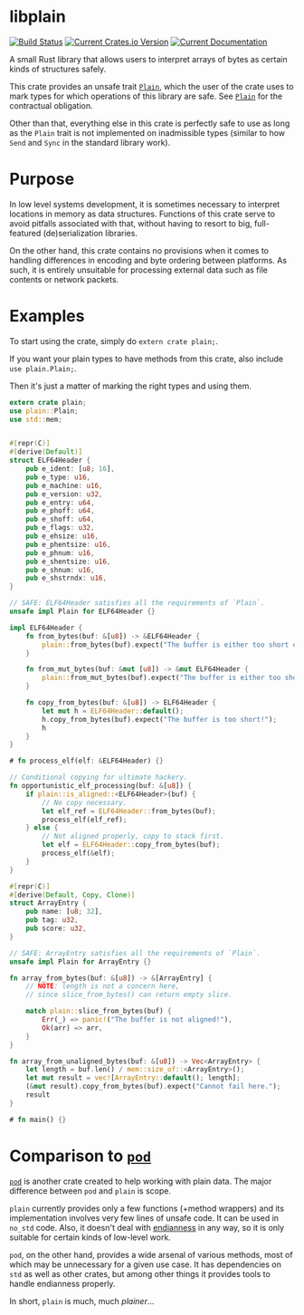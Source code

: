 # libplain

[![Build Status](https://travis-ci.org/randomites/plain.svg?branch=master)](https://travis-ci.org/randomites/plain)
[![Current Crates.io Version](https://img.shields.io/crates/v/plain.svg)](https://crates.io/crates/plain)
[![Current Documentation](https://docs.rs/plain/badge.svg)](https://docs.rs/plain)

A small Rust library that allows users to interpret arrays of bytes
as certain kinds of structures safely.

This crate provides an unsafe trait [`Plain`](https://docs.rs/plain/0.2.0/plain/trait.Plain.html), which the user
of the crate uses to mark types for which operations of this library are safe.
See [`Plain`](https://docs.rs/plain/0.2.0/plain/trait.Plain.html) for the contractual obligation.

Other than that, everything else in this crate is perfectly safe to use as long
as the `Plain` trait is not implemented on inadmissible types (similar to how
`Send` and `Sync` in the standard library work).

# Purpose

In low level systems development, it is sometimes necessary to
interpret locations in memory as data structures. Functions of
this crate serve to avoid pitfalls associated with that, without
having to resort to big, full-featured (de)serialization libraries.

On the other hand, this crate contains no provisions when it comes
to handling differences in encoding and byte ordering between
platforms. As such, it is entirely unsuitable for processing
external data such as file contents or network packets.

# Examples

To start using the crate, simply do `extern crate plain;`.

If you want your plain types to have methods from this crate, also include `use plain.Plain;`.

Then it's just a matter of marking the right types and using them.

```rust
extern crate plain;
use plain::Plain;
use std::mem;


#[repr(C)]
#[derive(Default)]
struct ELF64Header {
    pub e_ident: [u8; 16],
    pub e_type: u16,
    pub e_machine: u16,
    pub e_version: u32,
    pub e_entry: u64,
    pub e_phoff: u64,
    pub e_shoff: u64,
    pub e_flags: u32,
    pub e_ehsize: u16,
    pub e_phentsize: u16,
    pub e_phnum: u16,
    pub e_shentsize: u16,
    pub e_shnum: u16,
    pub e_shstrndx: u16,
}

// SAFE: ELF64Header satisfies all the requirements of `Plain`.
unsafe impl Plain for ELF64Header {}

impl ELF64Header {
    fn from_bytes(buf: &[u8]) -> &ELF64Header {
        plain::from_bytes(buf).expect("The buffer is either too short or not aligned!")
    }

    fn from_mut_bytes(buf: &mut [u8]) -> &mut ELF64Header {
        plain::from_mut_bytes(buf).expect("The buffer is either too short or not aligned!")
    }

    fn copy_from_bytes(buf: &[u8]) -> ELF64Header {
        let mut h = ELF64Header::default();
        h.copy_from_bytes(buf).expect("The buffer is too short!");
        h
    }
}

# fn process_elf(elf: &ELF64Header) {}

// Conditional copying for ultimate hackery.
fn opportunistic_elf_processing(buf: &[u8]) {
    if plain::is_aligned::<ELF64Header>(buf) {
        // No copy necessary.
        let elf_ref = ELF64Header::from_bytes(buf);
        process_elf(elf_ref);
    } else {
        // Not aligned properly, copy to stack first.
        let elf = ELF64Header::copy_from_bytes(buf);
        process_elf(&elf);
    }
}

#[repr(C)]
#[derive(Default, Copy, Clone)]
struct ArrayEntry {
    pub name: [u8; 32],
    pub tag: u32,
    pub score: u32,
}

// SAFE: ArrayEntry satisfies all the requirements of `Plain`.
unsafe impl Plain for ArrayEntry {}

fn array_from_bytes(buf: &[u8]) -> &[ArrayEntry] {
    // NOTE: length is not a concern here,
    // since slice_from_bytes() can return empty slice.

    match plain::slice_from_bytes(buf) {
        Err(_) => panic!("The buffer is not aligned!"),
        Ok(arr) => arr,
    }
}

fn array_from_unaligned_bytes(buf: &[u8]) -> Vec<ArrayEntry> {
    let length = buf.len() / mem::size_of::<ArrayEntry>();
    let mut result = vec![ArrayEntry::default(); length];
    (&mut result).copy_from_bytes(buf).expect("Cannot fail here.");
    result
}

# fn main() {}
```

# Comparison to [`pod`](https://crates.io/crates/pod)

[`pod`](https://crates.io/crates/pod) is another crate created to help working with plain data.
The major difference between `pod` and `plain` is scope.

`plain` currently provides only a few functions (+method wrappers) and its implementation
involves very few lines of unsafe code. It can be used in `no_std` code. Also, it doesn't
deal with [endianness](https://en.wikipedia.org/wiki/Endianness) in any way,
so it is only suitable for certain kinds of low-level work.

`pod`, on the other hand, provides a wide arsenal
of various methods, most of which may be unnecessary for a given use case.
It has dependencies on `std` as well as other crates, but among other things
it provides tools to handle endianness properly.

In short, `plain` is much, much _plainer_...

